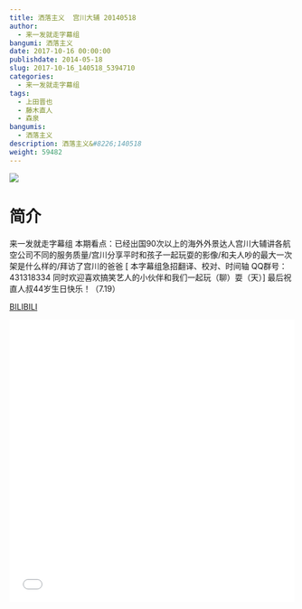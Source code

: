 ```yaml
---
title: 洒落主义  宫川大辅 20140518
author: 
  - 来一发就走字幕组
bangumi: 洒落主义
date: 2017-10-16 00:00:00
publishdate: 2014-05-18
slug: 2017-10-16_140518_5394710
categories: 
  - 来一发就走字幕组
tags: 
  - 上田晋也
  - 藤木直人
  - 森泉
bangumis: 
  - 洒落主义
description: 洒落主义&#8226;140518
weight: 59482
---
```


![](https://i.imgur.com/RAillhG.jpg)

# 简介  
来一发就走字幕组 本期看点：已经出国90次以上的海外外景达人宫川大辅讲各航空公司不同的服务质量/宫川分享平时和孩子一起玩耍的影像/和夫人吵的最大一次架是什么样的/拜访了宫川的爸爸
[ 本字幕组急招翻译、校对、时间轴  QQ群号：431318334 同时欢迎喜欢搞笑艺人的小伙伴和我们一起玩（聊）耍（天）]
最后祝直人叔44岁生日快乐！（7.19）

  [BILIBILI](https://www.bilibili.com/video/av5394710/)


  <iframe src="//www.bilibili.com/html/html5player.html?cid=8769603&aid=5394710" width="100%" height="500" frameborder="0" allowfullscreen="allowfullscreen"></iframe>
